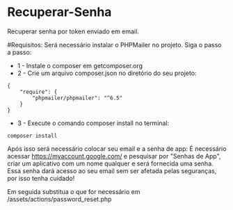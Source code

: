 # Recuperar-Senha
Recuperar senha por token enviado em email.

#Requisitos:
Será necessário instalar o PHPMailer no projeto. Siga o passo a passo:
* 1 - Instale o composer em getcomposer.org
* 2 - Crie um arquivo composer.json no diretório do seu projeto:
```
{
    "require": {
        "phpmailer/phpmailer": "^6.5"
    }
}
```
* 3 - Execute o comando composer install no terminal:
```
composer install
```

Após isso será necessário colocar seu email e a senha de app:
É necessário acessar https://myaccount.google.com/ e pesquisar por "Senhas de App", criar um aplicativo com um nome qualquer e será fornecida uma senha. Essa senha dará acesso ao seu email sem ser afetada pelas seguranças, por isso tenha cuidado!

Em seguida substitua o que for necessário em /assets/actions/password_reset.php
